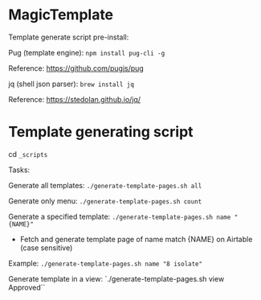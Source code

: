 # MagicTemplate

Template generate script pre-install:

Pug (template engine):
`npm install pug-cli -g`

Reference:
https://github.com/pugjs/pug


jq (shell json parser):
`brew install jq`

Reference:
https://stedolan.github.io/jq/

# Template generating script
cd `_scripts`

Tasks:

Generate all templates:
`./generate-template-pages.sh all`

Generate only menu:
`./generate-template-pages.sh count`

Generate a specified template: 
`./generate-template-pages.sh name "{NAME}"`

- Fetch and generate template page of name match {NAME} on Airtable (case sensitive)

Example: 
`./generate-template-pages.sh name "8 isolate"`


Generate template in a view:
`./generate-template-pages.sh view Approved``
